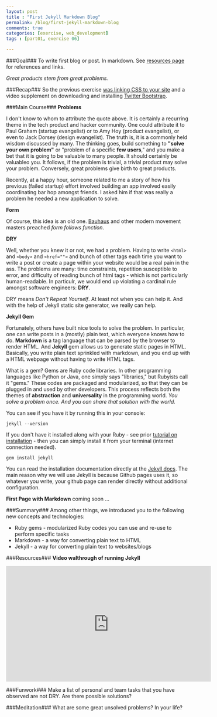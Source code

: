 ```yaml
---
layout: post
title : "First Jekyll Markdown Blog"
permalink: /blog/first-jekyll-markdown-blog
comments: true
categories: [exercise, web_development]
tags : [part01, exercise 06]

---
```


###Goal###
To write first blog or post. In markdown. See [resources page](../../resources/) for references and links.

_Great products stem from great problems._

###Recap###
So the previous exercise [was linking CSS to your site](../css-with-bootstrap) and a video supplement on downloading and installing [Twitter Bootstrap](../css-bootstrap-video).

###Main Course###
__Problems__

I don\'t know to whom to attribute the quote above. It is certainly a recurring theme in the tech product and hacker community. One could attribute it to Paul Graham (startup evangelist) or to Amy Hoy (product evangelist), or even to Jack Dorsey (design evangelist). The truth is, it is a commonly held wisdom discussed by many. The thinking goes, build something to __"solve your own problem"__ or "problem of a specific __few users__," and you make a bet that it is going to be valuable to many people. It should certainly be valuableo you. It follows, if the problem is trivial, a trivial product may solve your problem. Conversely, great problems give birth to great products.

Recently, at a happy hour, someone related to me a story of how his previous (failed startup) effort involved building an app involved easily coordinating bar hop amongst friends. I asked him if that was really a problem he needed a new application to solve.

__Form__

Of course, this idea is an old one. [Bauhaus](http://en.wikipedia.org/wiki/Bauhaus) and other modern movement masters preached _form follows function_.

__DRY__

Well, whether you knew it or not, we had a problem. Having to write `<html>` and `<body>` and `<href="">` and bunch of other tags each time you want to write a post or create a page within your website would be a real pain in the ass. The problems are many: time constraints, repetition susceptible to error, and difficulty of reading bunch of html tags - which is not particularly human-readable. In particulr, we would end up violating a cardinal rule amongst software engineers: __DRY__.

DRY means _Don\'t Repeat Yourself_. At least not when you can help it. And with the help of Jekyll static site generator, we really can help.

__Jekyll Gem__

Fortunately, others have built nice tools to solve the problem. In particular, one can write posts in a (mostly) plain text, which everyone knows how to do. __Markdown__ is a tag language that can be parsed by the browser to render HTML. And __Jekyll__ gem allows us to generate static pages in HTML. Basically, you write plain text sprinkled with markdown, and you end up with a HTML webpage without having to write HTML tags.

What is a gem? Gems are Ruby code libraries. In other programming languages like Python or Java, one simply says "libraries," but Rubyists call it "gems." These codes are packaged and modularized, so that they can be plugged in and used by other developers. This process reflects both the themes of __abstraction__ and __universality__ in the programming world. _You solve a problem once. And you can share that solution with the world._

You can see if you have it by running this in your console:

`jekyll --version`

If you don\'t have it installed along with your Ruby - see prior [tutorial on installation](../setting-up-github/) - then you can simply install it from your terminal (internet connection needed).

`gem install jekyll`

You can read the installation documentation directly at the [Jekyll docs](http://jekyllrb.com/docs/installation/). The main reason why we will use Jekyll is because Github pages uses it, so whatever you write, your github page can render directly without additional configuration.

__First Page with Markdown__
coming soon ...


###Summary###
Among other things, we introduced you to the following new concepts and technologies:

* Ruby gems - modularized Ruby codes you can use and re-use to perform specific tasks
* Markdown - a way for converting plain text to HTML
* Jekyll - a way for converting plain text to websites/blogs

###Resources###
__Video walthrough of running Jekyll__

<iframe width="560" height="315" src="http://www.youtube.com/embed/O7jwA3LSEdA" frameborder="0" allowfullscreen="allow">
</iframe>

###Funwork###
Make a list of personal and team tasks that you have observed are not DRY. Are there possible solutions?

###Meditation###
What are some great unsolved problems? In your life?

